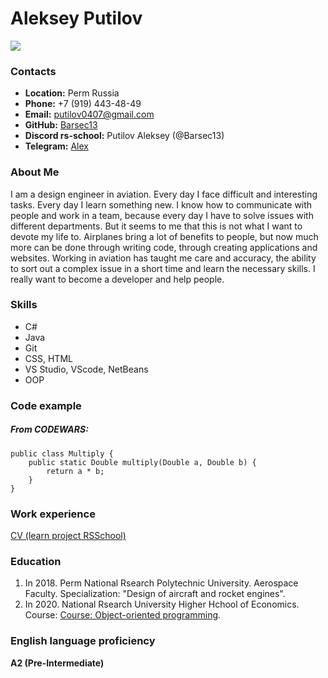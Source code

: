 # Aleksey Putilov
![ ](C:\RSSchool\project_rss\rsschool-cv\Avatar.jpg)
### Contacts
* **Location:** Perm Russia
* **Phone:** +7 (919) 443-48-49
* **Email:** putilov0407@gmail.com
* **GitHub:** [Barsec13](https://github.com/Barsec13)
* **Discord rs-school:** Putilov Aleksey (@Barsec13) 
* **Telegram:** [Alex](https://t.me/AlexPutilov13)
### About Me
I am a design engineer in aviation. Every day I face difficult and interesting tasks. Every day I learn something new. I know how to communicate with people and work in a team, because every day I have to solve issues with different departments. But it seems to me that this is not what I want to devote my life to. Airplanes bring a lot of benefits to people, but now much more can be done through writing code, through creating applications and websites. Working in aviation has taught me care and accuracy, the ability to sort out a complex issue in a short time and learn the necessary skills. I really want to become a developer and help people.
### Skills
* C#
* Java
* Git
* CSS, HTML
* VS Studio, VScode, NetBeans
* OOP

### Code example
##### From CODEWARS:
``` 
public class Multiply {
    public static Double multiply(Double a, Double b) {
        return a * b;
    }
}
```
### Work experience
[CV (learn project RSSchool)](https://github.com/Barsec13/rsschool-cv.git)
### Education
1) In 2018. Perm National Rsearch Polytechnic University. Aerospace Faculty. Specialization: "Design of aircraft and rocket engines".
2) In 2020. National Rsearch University Higher Hchool of Economics. Course: [Course: Object-oriented programming](https://perm.hse.ru/fpp/obyektno-orientirovannoe-programmirovanie/).
### English language proficiency
**A2 (Pre-Intermediate)**